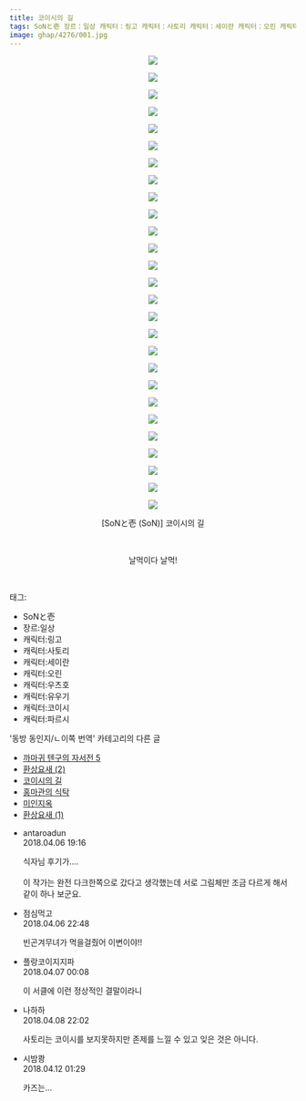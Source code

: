 ```yaml
---
title: 코이시의 길
tags: SoNと壱 장르：일상 캐릭터：링고 캐릭터：사토리 캐릭터：세이란 캐릭터：오린 캐릭터：우츠호 캐릭터：유우기 캐릭터：코이시 캐릭터：파르시 SoN 동방_동인지／ㄴ이쪽_번역
image: ghap/4276/001.jpg
---
```

<div class="article">
<p style="text-align: center; clear: none; float: none;"><img src="{{ site.nasurl }}/ghap/4276/001.jpg"/></p>
<p style="text-align: center; clear: none; float: none;"><img src="{{ site.nasurl }}/ghap/4276/002.jpg"/></p>
<p style="text-align: center; clear: none; float: none;"><img src="{{ site.nasurl }}/ghap/4276/003.jpg"/></p>
<p style="text-align: center; clear: none; float: none;"><img src="{{ site.nasurl }}/ghap/4276/004.jpg"/></p>
<p style="text-align: center; clear: none; float: none;"><img src="{{ site.nasurl }}/ghap/4276/005.jpg"/></p>
<p style="text-align: center; clear: none; float: none;"><img src="{{ site.nasurl }}/ghap/4276/006.jpg"/></p>
<p style="text-align: center; clear: none; float: none;"><img src="{{ site.nasurl }}/ghap/4276/007.jpg"/></p>
<p style="text-align: center; clear: none; float: none;"><img src="{{ site.nasurl }}/ghap/4276/008.jpg"/></p>
<p style="text-align: center; clear: none; float: none;"><img src="{{ site.nasurl }}/ghap/4276/009.jpg"/></p>
<p style="text-align: center; clear: none; float: none;"><img src="{{ site.nasurl }}/ghap/4276/010.jpg"/></p>
<p style="text-align: center; clear: none; float: none;"><img src="{{ site.nasurl }}/ghap/4276/011.jpg"/></p>
<p style="text-align: center; clear: none; float: none;"><img src="{{ site.nasurl }}/ghap/4276/012.jpg"/></p>
<p style="text-align: center; clear: none; float: none;"><img src="{{ site.nasurl }}/ghap/4276/013.jpg"/></p>
<p style="text-align: center; clear: none; float: none;"><img src="{{ site.nasurl }}/ghap/4276/014.jpg"/></p>
<p style="text-align: center; clear: none; float: none;"><img src="{{ site.nasurl }}/ghap/4276/015.jpg"/></p>
<p style="text-align: center; clear: none; float: none;"><img src="{{ site.nasurl }}/ghap/4276/016.jpg"/></p>
<p style="text-align: center; clear: none; float: none;"><img src="{{ site.nasurl }}/ghap/4276/017.jpg"/></p>
<p style="text-align: center; clear: none; float: none;"><img src="{{ site.nasurl }}/ghap/4276/018.jpg"/></p>
<p style="text-align: center; clear: none; float: none;"><img src="{{ site.nasurl }}/ghap/4276/019.jpg"/></p>
<p style="text-align: center; clear: none; float: none;"><img src="{{ site.nasurl }}/ghap/4276/020.jpg"/></p>
<p style="text-align: center; clear: none; float: none;"><img src="{{ site.nasurl }}/ghap/4276/021.jpg"/></p>
<p style="text-align: center; clear: none; float: none;"><img src="{{ site.nasurl }}/ghap/4276/022.jpg"/></p>
<p style="text-align: center; clear: none; float: none;"><img src="{{ site.nasurl }}/ghap/4276/023.jpg"/></p>
<p style="text-align: center; clear: none; float: none;"><img src="{{ site.nasurl }}/ghap/4276/024.jpg"/></p>
<p style="text-align: center; clear: none; float: none;"><img src="{{ site.nasurl }}/ghap/4276/025.jpg"/></p>
<p style="text-align: center; clear: none; float: none;"><img src="{{ site.nasurl }}/ghap/4276/026.jpg"/></p>
<p style="text-align: center; clear: none; float: none;"><img src="{{ site.nasurl }}/ghap/4276/027.jpg"/></p>
<p style="text-align: center; clear: none; float: none;">[SoNと壱 (SoN)] 코이시의 길</p>
<p style="text-align: center; clear: none; float: none;"><br/></p>
<p style="text-align: center; clear: none; float: none;">날먹이다 날먹!</p>
<p><br/></p>
</div><div class="tagTrail">
<p>태그: </p>
<ul>
<li>SoNと壱</li>
<li>장르:일상</li>
<li>캐릭터:링고</li>
<li>캐릭터:사토리</li>
<li>캐릭터:세이란</li>
<li>캐릭터:오린</li>
<li>캐릭터:우츠호</li>
<li>캐릭터:유우기</li>
<li>캐릭터:코이시</li>
<li>캐릭터:파르시</li>
</ul>
</div><div class="another">
<p>'동방 동인지/ㄴ이쪽 번역' 카테고리의 다른 글</p>
<ul>
<li><a href="/2018-04-15-ghap_4279">까마귀 텐구의 자서전 5</a></li>
<li><a href="/2018-04-14-ghap_4278">환상요새 (2)</a></li>
<li><a href="/2018-04-06-ghap_4276">코이시의 길</a></li>
<li><a href="/2018-04-06-ghap_4271">홍마관의 식탁</a></li>
<li><a href="/2018-04-03-ghap_4267">미인지옥</a></li>
<li><a href="/2018-04-02-ghap_4266">환상요새 (1)</a></li>
</ul>
</div><div class="cb_module cb_fluid">
<div class="cb_wrt cb_profile">
<div class="comment">
<ul>
<li class="cb_thumb_off" id="comment15234471">
<div class="cb_comment_area">
<div class="cb_info_area">
<div class="cb_section">
<span class="cb_nick_name">antaroadun</span>
</div>
<div class="cb_section">
<span class="cb_date">2018.04.06 19:16 </span>
</div>
</div>
<div class="cb_dsc_comment">
<p class="cb_dsc">
											식자님 후기가....<br/>
<br/>
이 작가는 완전 다크한쪽으로 갔다고 생각했는데 서로 그림체만 조금 다르게 해서 같이 하나 보군요.
										</p>
</div>
</div></li>
<li class="cb_thumb_off" id="comment15234593">
<div class="cb_comment_area">
<div class="cb_info_area">
<div class="cb_section">
<span class="cb_nick_name">점심먹고</span>
</div>
<div class="cb_section">
<span class="cb_date">2018.04.06 22:48 </span>
</div>
</div>
<div class="cb_dsc_comment">
<p class="cb_dsc">
											빈곤겨무녀가 먹을걸줬어 이변이야!!
										</p>
</div>
</div></li>
<li class="cb_thumb_off" id="comment15234650">
<div class="cb_comment_area">
<div class="cb_info_area">
<div class="cb_section">
<span class="cb_nick_name">플랑코이지지파</span>
</div>
<div class="cb_section">
<span class="cb_date">2018.04.07 00:08 </span>
</div>
</div>
<div class="cb_dsc_comment">
<p class="cb_dsc">
											이 서클에 이런 정상적인 결말이라니
										</p>
</div>
</div></li>
<li class="cb_thumb_off" id="comment15235609">
<div class="cb_comment_area">
<div class="cb_info_area">
<div class="cb_section">
<span class="cb_nick_name">나하하</span>
</div>
<div class="cb_section">
<span class="cb_date">2018.04.08 22:02 </span>
</div>
</div>
<div class="cb_dsc_comment">
<p class="cb_dsc">
											사토리는 코이시를 보지못하지만 존제를 느낄 수 있고 잊은 것은 아니다.
										</p>
</div>
</div></li>
<li class="cb_thumb_off" id="comment15237493">
<div class="cb_comment_area">
<div class="cb_info_area">
<div class="cb_section">
<span class="cb_nick_name">시밤쾅</span>
</div>
<div class="cb_section">
<span class="cb_date">2018.04.12 01:29 </span>
</div>
</div>
<div class="cb_dsc_comment">
<p class="cb_dsc">
											카즈는...
										</p>
</div>
</div></li>
</ul>
</div>
</div><!-- commentList close -->
</div>